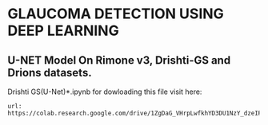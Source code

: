 # GLAUCOMA DETECTION USING DEEP LEARNING

## U-NET Model On Rimone v3, Drishti-GS and Drions datasets.

Drishti GS(U-Net)*.ipynb
for dowloading this file visit here:
	
	url: https://colab.research.google.com/drive/1ZgDaG_VHrpLwfkhYD3DU1NzY_dzeIP51

